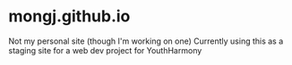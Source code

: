 # mongj.github.io
Not my personal site (though I'm working on one)
Currently using this as a staging site for a web dev project for YouthHarmony

